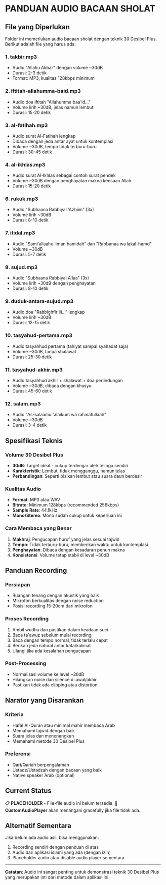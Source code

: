 # PANDUAN AUDIO BACAAN SHOLAT

## File yang Diperlukan

Folder ini memerlukan audio bacaan sholat dengan teknik 30 Desibel Plus. Berikut adalah file yang harus ada:

### 1. **takbir.mp3**
- Audio "Allahu Akbar" dengan volume ~30dB
- Durasi: 2-3 detik
- Format: MP3, kualitas 128kbps minimum

### 2. **iftitah-allahumma-baid.mp3**
- Audio doa iftitah "Allahumma baa'id..."
- Volume lirih ~30dB, jelas namun lembut
- Durasi: 15-20 detik

### 3. **al-fatihah.mp3**
- Audio surat Al-Fatihah lengkap
- Dibaca dengan jeda antar ayat untuk kontemplasi
- Volume ~30dB, tempo tidak terburu-buru
- Durasi: 30-45 detik

### 4. **al-ikhlas.mp3**
- Audio surat Al-Ikhlas sebagai contoh surat pendek
- Volume ~30dB dengan penghayatan makna keesaan Allah
- Durasi: 15-20 detik

### 6. **rukuk.mp3**
- Audio "Subhaana Rabbiyal 'Azhiim" (3x)
- Volume lirih ~30dB
- Durasi: 8-10 detik

### 7. **itidal.mp3**
- Audio "Sami'allaahu liman hamidah" dan "Rabbanaa wa lakal-hamd"
- Volume ~30dB
- Durasi: 5-7 detik

### 8. **sujud.mp3**
- Audio "Subhaana Rabbiyal A'laa" (3x)
- Volume lirih ~30dB dengan penghayatan
- Durasi: 8-10 detik

### 9. **duduk-antara-sujud.mp3**
- Audio doa "Rabbighfir lii..." lengkap
- Volume lirih ~30dB
- Durasi: 12-15 detik

### 10. **tasyahud-pertama.mp3**
- Audio tasyahhud pertama (tahiyat sampai syahadat saja)
- Volume ~30dB, tanpa shalawat
- Durasi: 25-30 detik

### 11. **tasyahud-akhir.mp3**
- Audio tasyahhud akhir + shalawat + doa perlindungan
- Volume ~30dB, dibaca dengan khusyu
- Durasi: 45-60 detik

### 12. **salam.mp3**
- Audio "As-salaamu 'alaikum wa rahmatullaah"
- Volume ~30dB
- Durasi: 3-4 detik

## Spesifikasi Teknis

### Volume 30 Desibel Plus
- **30dB**: Target ideal - cukup terdengar oleh telinga sendiri
- **Karakteristik**: Lembut, tidak mengganggu, namun jelas
- **Perbandingan**: Seperti bisikan lembut atau suara daun berdesir

### Kualitas Audio
- **Format**: MP3 atau WAV
- **Bitrate**: Minimum 128kbps (recommended 256kbps)
- **Sample Rate**: 44.1kHz
- **Mono/Stereo**: Mono sudah cukup untuk keperluan ini

### Cara Membaca yang Benar
1. **Makhraj**: Pengucapan huruf yang jelas sesuai tajwid
2. **Tempo**: Tidak terburu-buru, memberikan waktu untuk kontemplasi
3. **Penghayatan**: Dibaca dengan kesadaran penuh makna
4. **Konsistensi**: Volume tetap stabil di level ~30dB

## Panduan Recording

### Persiapan
- Ruangan tenang dengan akustik yang baik
- Mikrofon berkualitas dengan noise reduction
- Posisi recording 15-20cm dari mikrofon

### Proses Recording
1. Ambil wudhu dan pastikan dalam keadaan suci
2. Baca ta'awuz sebelum mulai recording
3. Baca dengan tempo normal, tidak terlalu cepat
4. Berikan jeda natural antar kata/kalimat
5. Ulangi jika ada kesalahan pengucapan

### Post-Processing
- Normalisasi volume ke level ~30dB
- Hilangkan noise dan silence di awal/akhir
- Pastikan tidak ada clipping atau distortion

## Narator yang Disarankan

### Kriteria
- Hafal Al-Quran atau minimal mahir membaca Arab
- Memahami tajwid dengan baik
- Suara jelas dan menenangkan
- Memahami metode 30 Desibel Plus

### Preferensi
- Qari/Qariah berpengalaman
- Ustadz/Ustadzah dengan bacaan yang baik
- Native speaker Arab (optional)

## Current Status
📋 **PLACEHOLDER** - File-file audio ini belum tersedia. 
🎵 **CustomAudioPlayer** akan menangani gracefully jika file tidak ada.

## Alternatif Sementara
Jika belum ada audio asli, bisa menggunakan:
1. Recording sendiri dengan panduan di atas
2. Audio dari aplikasi islami yang ada (dengan izin)
3. Placeholder audio atau disable audio player sementara

---

**Catatan**: Audio ini sangat penting untuk demonstrasi teknik 30 Desibel Plus yang merupakan inti dari metode dalam aplikasi ini.
